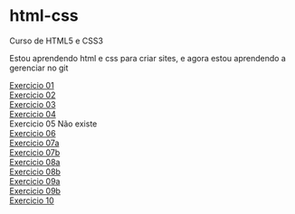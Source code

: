 # html-css
 Curso de HTML5 e CSS3

Estou aprendendo html e css para criar sites, e agora estou aprendendo a gerenciar no git

<style>
    a{
        display: block;
    }
</style>

<a href="https://matheusoliveiraul.github.io/html-css/exercicios/ex001/index.html">Exercicio 01</a>
<a href="https://matheusoliveiraul.github.io/html-css/exercicios/ex002/index.html">Exercicio 02</a>
<a href="https://matheusoliveiraul.github.io/html-css/exercicios/ex003/index.html">Exercicio 03</a>
<a href="https://matheusoliveiraul.github.io/html-css/exercicios/ex004/index.html">Exercicio 04</a>
Exercicio 05 Não existe <br>
<a href="https://matheusoliveiraul.github.io/html-css/exercicios/ex006/index.html">Exercicio 06</a>
<a href="https://matheusoliveiraul.github.io/html-css/exercicios/ex007/html4.html">Exercicio 07a</a>
<a href="https://matheusoliveiraul.github.io/html-css/exercicios/ex007/html5.html">Exercicio 07b</a>
<a href="https://matheusoliveiraul.github.io/html-css/exercicios/ex008/index.html">Exercicio 08a</a>
<a href="https://matheusoliveiraul.github.io/html-css/exercicios/ex008b/index.html">Exercicio 08b</a>
<a href="https://matheusoliveiraul.github.io/html-css/exercicios/ex009/index.html">Exercicio 09a</a>
<a href="https://matheusoliveiraul.github.io/html-css/exercicios/ex009/exercicio.html">Exercicio 09b</a>
<a href="https://matheusoliveiraul.github.io/html-css/exercicios/ex010/index.html">Exercicio 10</a>